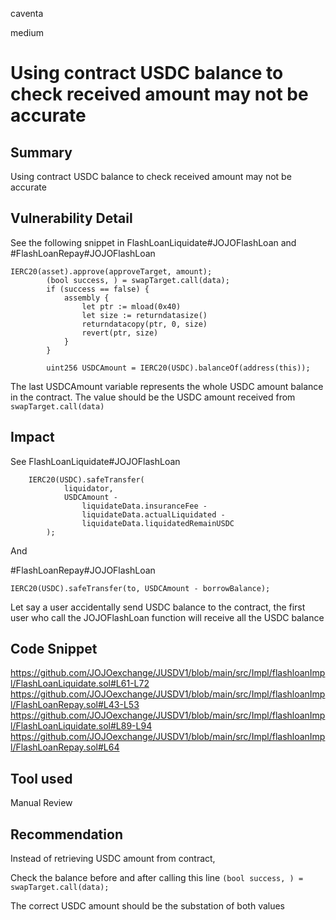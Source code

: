 caventa

medium

# Using contract USDC balance to check received amount may not be accurate

## Summary
Using contract USDC balance to check received amount may not be accurate

## Vulnerability Detail
See the following snippet in FlashLoanLiquidate#JOJOFlashLoan and #FlashLoanRepay#JOJOFlashLoan

```solidity
IERC20(asset).approve(approveTarget, amount);
        (bool success, ) = swapTarget.call(data);
        if (success == false) {
            assembly {
                let ptr := mload(0x40)
                let size := returndatasize()
                returndatacopy(ptr, 0, size)
                revert(ptr, size)
            }
        }

        uint256 USDCAmount = IERC20(USDC).balanceOf(address(this));
```

The last USDCAmount variable represents the whole USDC amount balance in the contract. The value should be the USDC amount received from ```swapTarget.call(data)```
        
## Impact

See 
FlashLoanLiquidate#JOJOFlashLoan

```soldiity
    IERC20(USDC).safeTransfer(
            liquidator,
            USDCAmount -
                liquidateData.insuranceFee -
                liquidateData.actualLiquidated -
                liquidateData.liquidatedRemainUSDC
        );
```

And

#FlashLoanRepay#JOJOFlashLoan
```solidity
IERC20(USDC).safeTransfer(to, USDCAmount - borrowBalance);
```

Let say a user accidentally send USDC balance to the contract, the first user who call the JOJOFlashLoan function will receive all the USDC balance

## Code Snippet
https://github.com/JOJOexchange/JUSDV1/blob/main/src/Impl/flashloanImpl/FlashLoanLiquidate.sol#L61-L72
https://github.com/JOJOexchange/JUSDV1/blob/main/src/Impl/flashloanImpl/FlashLoanRepay.sol#L43-L53
https://github.com/JOJOexchange/JUSDV1/blob/main/src/Impl/flashloanImpl/FlashLoanLiquidate.sol#L89-L94
https://github.com/JOJOexchange/JUSDV1/blob/main/src/Impl/flashloanImpl/FlashLoanRepay.sol#L64

## Tool used
Manual Review

## Recommendation
Instead of retrieving USDC amount from contract, 

Check the balance before and after calling this line
```(bool success, ) = swapTarget.call(data);```

The correct USDC amount should be the substation of both values